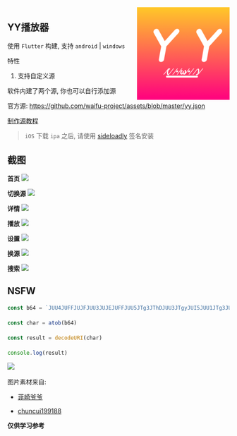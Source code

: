 <img src="design/logo.png" align="right" width="210">


## YY播放器

使用 `Flutter` 构建, 支持 `android` | `windows`

特性

1. 支持自定义源

软件内建了两个源, 你也可以自行添加源

官方源: https://github.com/waifu-project/assets/blob/master/yy.json

[制作源教程](docs/源制作.md)

> `iOS` 下载 `ipa` 之后, 请使用 [sideloadly](https://sideloadly.io/) 签名安装

## 截图

**首页**
![](https://cdn.jsdelivr.net/gh/waifu-project/assets/screenshots/首页.png)

**切换源**
![](https://cdn.jsdelivr.net/gh/waifu-project/assets/screenshots/切换源.png)

**详情**
![](https://cdn.jsdelivr.net/gh/waifu-project/assets/screenshots/详情.png)

**播放**
![](https://cdn.jsdelivr.net/gh/waifu-project/assets/screenshots/播放.png)

**设置**
![](https://cdn.jsdelivr.net/gh/waifu-project/assets/screenshots/设置.png)

**换源**
![](https://cdn.jsdelivr.net/gh/waifu-project/assets/screenshots/换源.png)

**搜索**
![](https://cdn.jsdelivr.net/gh/waifu-project/assets/screenshots/搜索.png)


## NSFW

```js
const b64 = `JUU4JUFFJUJFJUU3JUJEJUFFJUU5JTg3JThDJUU3JTgyJUI5JUU1JTg3JUJCQCVFOSU5OSU4OCVFNSVBNCVBNyVFNSVBNCVBNyVFNSU5MyVBNiVFNCVCQSU4NiVFNSU4RCU4MSVFNiVBQyVBMSwlRTclODQlQjYlRTUlOTAlOEUlRTclQUQlOTQlRTklQTIlOTglRTQlQjklOEIlRTUlOTAlOEUlRTUlQjAlQjElRTUlOEYlQUYlRTUlQkMlODAlRTUlOTAlQUY=`

const char = atob(b64)

const result = decodeURI(char)

console.log(result)
```

![](https://cdn.jsdelivr.net/gh/waifu-project/assets/screenshots/open_nsfw.gif)

图片素材来自:

- [菲崎爷爷](https://www.iconfont.cn/illustrations/detail?spm=a313x.7781069.1998910419.d9df05512&cid=36701)

- [chuncui199188](https://www.iconfont.cn/illustrations/detail?spm=a313x.7781069.1998910419.d9df05512&cid=24522)


**仅供学习参考**